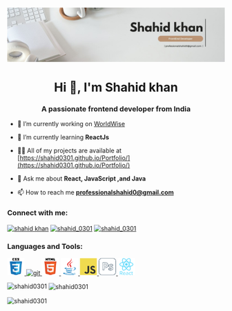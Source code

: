 ![MasterHead](https://github.com/Shahid0301/CoverImage/blob/master/Blue%20Gold%20Elegant%20Minimalist%20Digital%20Marketer%20LinkedIn%20Banner.jpg)
<h1 align="center">Hi 👋, I'm Shahid khan</h1>
<h3 align="center">A passionate frontend developer from India</h3>




- 🔭 I’m currently working on [WorldWise](https://github.com/Shahid0301/WorldWise)

- 🌱 I’m currently learning **ReactJs**

- 👨‍💻 All of my projects are available at [https://shahid0301.github.io/Portfolio/](https://shahid0301.github.io/Portfolio/)

- 💬 Ask me about **React, JavaScript ,and Java**

- 📫 How to reach me **professionalshahid0@gmail.com**

<h3 align="left">Connect with me:</h3>
<p align="left">
<a href="https://www.linkedin.com/in/shahid-khan-7a97051b8" target="blank"><img align="center" src="https://raw.githubusercontent.com/rahuldkjain/github-profile-readme-generator/master/src/images/icons/Social/linked-in-alt.svg" alt="shahid khan" height="30" width="40" /></a>
<a href="https://instagram.com/shahid_0301" target="blank"><img align="center" src="https://raw.githubusercontent.com/rahuldkjain/github-profile-readme-generator/master/src/images/icons/Social/instagram.svg" alt="shahid_0301" height="30" width="40" /></a>
<a href="https://www.leetcode.com/shahid_0301" target="blank"><img align="center" src="https://raw.githubusercontent.com/rahuldkjain/github-profile-readme-generator/master/src/images/icons/Social/leet-code.svg" alt="shahid_0301" height="30" width="40" /></a>
</p>

<h3 align="left">Languages and Tools:</h3>
<p align="left"> <a href="https://www.w3schools.com/css/" target="_blank" rel="noreferrer"> <img src="https://raw.githubusercontent.com/devicons/devicon/master/icons/css3/css3-original-wordmark.svg" alt="css3" width="40" height="40"/> </a> <a href="https://git-scm.com/" target="_blank" rel="noreferrer"> <img src="https://www.vectorlogo.zone/logos/git-scm/git-scm-icon.svg" alt="git" width="40" height="40"/> </a> <a href="https://www.w3.org/html/" target="_blank" rel="noreferrer"> <img src="https://raw.githubusercontent.com/devicons/devicon/master/icons/html5/html5-original-wordmark.svg" alt="html5" width="40" height="40"/> </a> <a href="https://www.java.com" target="_blank" rel="noreferrer"> <img src="https://raw.githubusercontent.com/devicons/devicon/master/icons/java/java-original.svg" alt="java" width="40" height="40"/> </a> <a href="https://developer.mozilla.org/en-US/docs/Web/JavaScript" target="_blank" rel="noreferrer"> <img src="https://raw.githubusercontent.com/devicons/devicon/master/icons/javascript/javascript-original.svg" alt="javascript" width="40" height="40"/> </a> <a href="https://www.photoshop.com/en" target="_blank" rel="noreferrer"> <img src="https://raw.githubusercontent.com/devicons/devicon/master/icons/photoshop/photoshop-line.svg" alt="photoshop" width="40" height="40"/> </a> <a href="https://reactjs.org/" target="_blank" rel="noreferrer"> <img src="https://raw.githubusercontent.com/devicons/devicon/master/icons/react/react-original-wordmark.svg" alt="react" width="40" height="40"/> </a> </p>

<p><img align="left" src="https://github-readme-stats.vercel.app/api/top-langs?username=shahid0301&show_icons=true&locale=en&layout=compact" alt="shahid0301" /></p>

<p>&nbsp;<img align="center" src="https://github-readme-stats.vercel.app/api?username=shahid0301&show_icons=true&locale=en" alt="shahid0301" /></p>

<p><img align="center" src="https://github-readme-streak-stats.herokuapp.com/?user=shahid0301&" alt="shahid0301" /></p>
<!-- con -->
